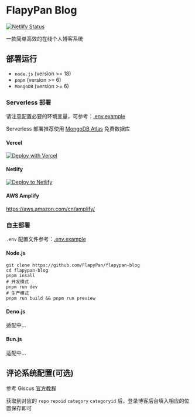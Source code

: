 # FlapyPan Blog

[![Netlify Status](https://api.netlify.com/api/v1/badges/873d3af7-747a-4c77-b2f5-cd2ef2a454e9/deploy-status)](https://app.netlify.com/sites/flapypan/deploys)

一款简单高效的在线个人博客系统

## 部署运行

- `node.js` (version >= 18)
- `pnpm` (version >= 6)
- `MongoDB` (version >= 6)

### Serverless 部署

请注意配置必要的环境变量，可参考：[.env.example](.env)

Serverless 部署推荐使用 [MongoDB Atlas](https://www.mongodb.com/atlas) 免费数据库

#### Vercel

[![Deploy with Vercel](https://vercel.com/button)](https://vercel.com/new/clone?repository-url=https%3A%2F%2Fgithub.com%2FFlapyPan%2Fflapypan-blog&env=MONGODB_URI,ADMIN_USERNAME,ADMIN_PASSWORD,AUTH_SECRET)

#### Netlify

[![Deploy to Netlify](https://www.netlify.com/img/deploy/button.svg)](https://app.netlify.com/start/deploy?repository=https%3A%2F%2Fgithub.com%2FFlapyPan%2Fflapypan-blog#MONGODB_URI=&ADMIN_USERNAME=&ADMIN_PASSWORD=&AUTH_SECRET=)

#### AWS Amplify

<https://aws.amazon.com/cn/amplify/>

### 自主部署

`.env` 配置文件参考：[.env.example](.env)

#### Node.js

```shell
git clone https://github.com/FlapyPan/flapypan-blog
cd flapypan-blog
pnpm insall
# 开发模式
pnpm run dev
# 生产模式
pnpm run build && pnpm run preview
```

#### Deno.js

适配中...

#### Bun.js

适配中...

## 评论系统配置(可选)

参考 Giscus [官方教程](https://giscus.app/zh-CN)

获取到对应的 `repo` `repoid` `category` `categoryid` 后，登录博客后台填入相应的位置保存即可
